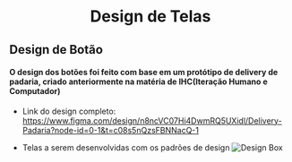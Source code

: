 <h1 align="center" style="font-weight:bold">Design de Telas</h1>

<h2>Design de Botão</h2>

<h4>O design dos botões foi feito com base em um protótipo de delivery de padaria, criado anteriormente na matéria de IHC(Iteração Humano e Computador)</h4>

+ Link do design completo: https://www.figma.com/design/n8ncVC07Hi4DwmRQ5UXidl/Delivery-Padaria?node-id=0-1&t=c08s5nQzsFBNNacQ-1

+ Telas a serem desenvolvidas com os padrões de design
  ![Design Box](<img width="393" height="852" alt="Design box" src="https://github.com/user-attachments/assets/b180bfaa-9150-4582-8ce0-4a33be363647" />
)

